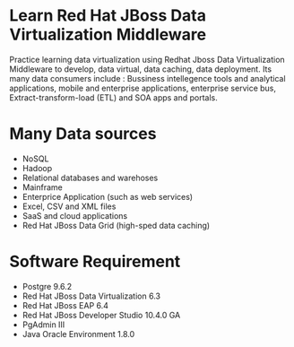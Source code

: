 # Learn Red Hat JBoss Data Virtualization Middleware
Practice learning data virtualization using Redhat Jboss Data Virtualization Middleware to develop, data virtual, data caching, data deployment. Its many data consumers include : Bussiness intellegence tools and analytical applications, mobile and enterprise applications, enterprise service bus, Extract-transform-load (ETL) and SOA apps and portals.

# Many Data sources
* NoSQL
* Hadoop
* Relational databases and warehoses
* Mainframe
* Enterprice Application (such as web services)
* Excel, CSV and XML files
* SaaS and cloud applications
* Red Hat JBoss Data Grid (high-sped data caching)

# Software Requirement
* Postgre 9.6.2
* Red Hat JBoss Data Virtualization 6.3
* Red Hat JBoss EAP 6.4
* Red Hat JBoss Developer Studio 10.4.0 GA
* PgAdmin III
* Java Oracle Environment 1.8.0
